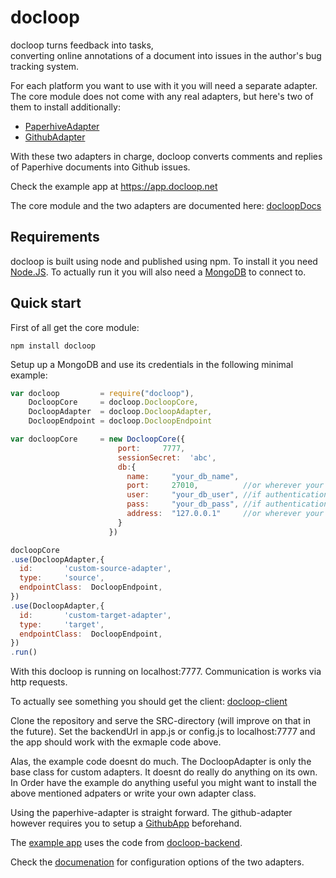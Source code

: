 # docloop

docloop turns feedback into tasks, <br/>
converting online annotations of a document into issues in the author's bug tracking system.

For each platform you want to use with it you will need a separate adapter. 
The core module does not come with any real adapters, but here's two of them to install additionally:

* [PaperhiveAdapter](https://github.com/docloop/paperhive-adapter)
* [GithubAdapter](https://github.com/docloop/github-adapter)

With these two adapters in charge, docloop converts comments and replies of Paperhive documents into Github issues.

Check the example app at https://app.docloop.net

The core module and the two adapters are documented here: [docloopDocs](https://docloop.github.io/docs)

## Requirements

docloop is built using node and published using npm.
To install it you need [Node.JS](https://nodejs.org).
To actually run it you will also need a [MongoDB](https://www.mongodb.com/) to connect to.


## Quick start

First of all get the core module:

    npm install docloop

Setup up a MongoDB and use its credentials in the following minimal example:

```javascript
var docloop         = require("docloop"),
    DocloopCore     = docloop.DocloopCore,
    DocloopAdapter  = docloop.DocloopAdapter,
    DocloopEndpoint = docloop.DocloopEndpoint

var docloopCore     = new DocloopCore({
                        port:     7777,
                        sessionSecret:  'abc',
                        db:{
                          name:     "your_db_name",
                          port:     27010,          //or wherever your db is running
                          user:     "your_db_user", //if authentication is required
                          pass:     "your_db_pass", //if authentication is required
                          address:  "127.0.0.1"     //or wherever your db is running
                        }
                      })

docloopCore
.use(DocloopAdapter,{
  id:       'custom-source-adapter',
  type:     'source',
  endpointClass:  DocloopEndpoint,
})
.use(DocloopAdapter,{
  id:       'custom-target-adapter',
  type:     'target',
  endpointClass:  DocloopEndpoint,
})
.run()
```

With this docloop is running on localhost:7777. Communication is works via http requests.

To actually see something you should get the client: [docloop-client](https://github.com/docloop/client)

Clone the repository and serve the SRC-directory (will improve on that in the future). Set the backendUrl in app.js or config.js to 
localhost:7777 and the app should work with the exmaple code above.

Alas, the example code doesnt do much. The DocloopAdapter is only the base class for custom adapters. It doesnt do really do anything on its own.
In Order have the example do anything useful you might want to install the above mentioned adpaters or write your own adapter class.

Using the paperhive-adapter is straight forward. The github-adapter however requires you to setup a [GithubApp](https://developer.github.com/apps/) beforehand.

The [example app](https://app.docloop.net) uses the code from [docloop-backend](https://github.com/docloop/backend).

Check the [documenation](https://docloop.github.io/docs) for configuration options of the two adapters.

